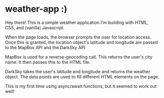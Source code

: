 # weather-app :)

Hey there! This is a simple weather application I'm building with HTML, CSS, and (vanilla) Javascript.


When the page loads, the browser prompts the user for location access. Once this is granted, the location object's latitude and longitude are passed to the MapBox API and the DarkSky API 

MapBox is used for a reverse-geocoding call. This returns the user's city name. It then passes this to the HTML file. 

DarkSky takes the user's latitude and longitude and returns the weather object. The data points are used to fill different HTML elements on the page.

This is my first time using async/await functions, but it seemed to work out well!